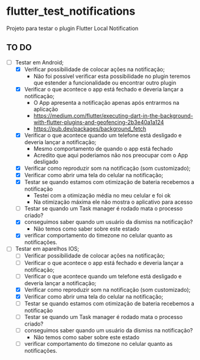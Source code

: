 # flutter_test_notifications
Projeto para testar o plugin Flutter Local Notification

## TO DO
- [ ] Testar em Android;
  - [x] Verificar possibilidade de colocar ações na notificação;
    - Não foi possível verificar esta possibilidade no plugin teremos que estender a funcionalidade ou encontrar outro plugin
  - [x] Verificar o que acontece o app está fechado e deveria lançar a notificação;
    - O App apresenta a notificação apenas após entrarmos na aplicação
    -  https://medium.com/flutter/executing-dart-in-the-background-with-flutter-plugins-and-geofencing-2b3e40a1a124
    - https://pub.dev/packages/background_fetch
  - [x] Verificar o que acontece quando um telefone está desligado e deveria lançar a notificação;
    - Mesmo comportamento de quando o app está fechado
    - Acredito que aqui poderiamos não nos preocupar com o App desligado
  - [x] Verificar como reproduzir som na notificação (som customizado);
  - [x] Verificar como abrir uma tela do celular na notificação;
  - [x] Testar se quando estamos com otimização de bateria recebemos a notificação
    - Testei com a otimização média no meu celular e foi ok
    - Na otimização máxima ele não mostra o aplicativo para acesso
  - [ ] Testar se quando um Task manager é rodado mata o processo criado?
  - [x] conseguimos saber quando um usuário da dismiss na notificação?
    - Não temos como saber sobre este estado
  - [x] verificar comportamento do timezone no celular quanto as notificações.

- [ ] Testar em aparelhos IOS;
  - [ ] Verificar possibilidade de colocar ações na notificação;
  - [ ] Verificar o que acontece o app está fechado e deveria lançar a notificação;
  - [ ] Verificar o que acontece quando um telefone está desligado e deveria lançar a notificação;
  - [x] Verificar como reproduzir som na notificação (som customizado);
  - [x] Verificar como abrir uma tela do celular na notificação;
  - [ ] Testar se quando estamos com otimização de bateria recebemos a notificação
  - [ ] Testar se quando um Task manager é rodado mata o processo criado?
  - [ ] conseguimos saber quando um usuário da dismiss na notificação?
    - Não temos como saber sobre este estado
  - [ ] verificar comportamento do timezone no celular quanto as notificações.
